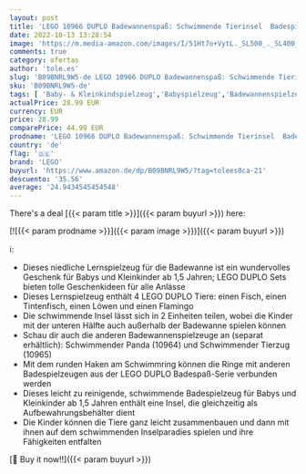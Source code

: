 ```yaml
---
layout: post
title: 'LEGO 10966 DUPLO Badewannenspaß: Schwimmende Tierinsel  Badespielzeug für Babys und Kleinkinder von 1 5 - 3 Jahre  Badewannenspielzeug  Lernspielzeug für Jungen und Mädchen'
date: 2022-10-13 13:28:54
image: 'https://m.media-amazon.com/images/I/51Ht7o+VytL._SL500_._SL400_.jpg'
comments: true
category: ofertas
author: 'tole.es'
slug: 'B09BNRL9W5-de LEGO 10966 DUPLO Badewannenspaß: Schwimmende Tierinsel...'
sku: 'B09BNRL9W5-de'
tags: [ 'Baby- & Kleinkindspielzeug','Babyspielzeug','Badewannenspielzeug','Spielzeug','lego','🇩🇪', ]
actualPrice: 28.99 EUR
currency: EUR
price: 28.99
comparePrice: 44.99 EUR
prodname: 'LEGO 10966 DUPLO Badewannenspaß: Schwimmende Tierinsel  Badespielzeug für Babys und Kleinkinder von 1 5 - 3 Jahre  Badewannenspielzeug  Lernspielzeug für Jungen und Mädchen'
country: 'de'
flag: '🇩🇪'
brand: 'LEGO'
buyurl: 'https://www.amazon.de/dp/B09BNRL9W5/?tag=tolees0ca-21'
descuento: '35.56'
average: '24.9434545454548'
---
```


There's a deal [{{< param title >}}]({{< param buyurl >}})  here:

[![{{< param prodname >}}]({{< param image >}})]({{< param buyurl >}})

ℹ️:

- Dieses niedliche Lernspielzeug für die Badewanne ist ein wundervolles Geschenk für Babys und Kleinkinder ab 1,5 Jahren; LEGO DUPLO Sets bieten tolle Geschenkideen für alle Anlässe
- Dieses Lernspielzeug enthält 4 LEGO DUPLO Tiere: einen Fisch, einen Tintenfisch, einen Löwen und einen Flamingo
- Die schwimmende Insel lässt sich in 2 Einheiten teilen, wobei die Kinder mit der unteren Hälfte auch außerhalb der Badewanne spielen können
- Schau dir auch die anderen Badewannenspielzeuge an (separat erhältlich): Schwimmender Panda (10964) und Schwimmender Tierzug (10965)
- Mit dem runden Haken am Schwimmring können die Ringe mit anderen Badespielzeugen aus der LEGO DUPLO Badespaß-Serie verbunden werden
- Dieses leicht zu reinigende, schwimmende Badespielzeug für Babys und Kleinkinder ab 1,5 Jahren enthält eine Insel, die gleichzeitig als Aufbewahrungsbehälter dient
- Die Kinder können die Tiere ganz leicht zusammenbauen und dann mit ihnen auf dem schwimmenden Inselparadies spielen und ihre Fähigkeiten entfalten

[🛒 Buy it now!!]({{< param buyurl >}})
